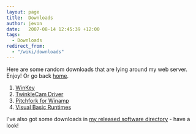 ```yaml
---
layout: page
title:  Downloads
author: jevon
date:   2007-08-14 12:45:39 +12:00
tags:
  - Downloads
redirect_from:
  - "/wiki/downloads"
---
```


Here are some random downloads that are lying around my web server. Enjoy! Or go back [home](home.md).

1. [WinKey](winkey.md)
1. [TwinkleCam Driver](twinklecam-driver.md)
1. [Pitchfork for Winamp](pitchfork-for-winamp.md)
1. [Visual Basic Runtimes](visual-basic-runtimes.md)

I've also got some downloads in [my released software directory](software.md) - have a look!

